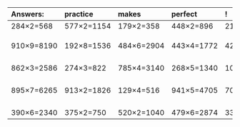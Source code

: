 | Answers: | practice | makes | perfect | ! |
| :--- | :--- | :--- | :--- | :--- |
| 284×2=568 | 577×2=1154 | 179×2=358 | 448×2=896 | 216×3=648 | 
|   |   |   |   |   | 
|   |   |   |   |   | 
|   |   |   |   |   | 
| 910×9=8190 | 192×8=1536 | 484×6=2904 | 443×4=1772 | 424×2=848 | 
|   |   |   |   |   | 
|   |   |   |   |   | 
|   |   |   |   |   | 
|   |   |   |   |   | 
| 862×3=2586 | 274×3=822 | 785×4=3140 | 268×5=1340 | 102×3=306 | 
|   |   |   |   |   | 
|   |   |   |   |   | 
|   |   |   |   |   | 
|   |   |   |   |   | 
| 895×7=6265 | 913×2=1826 | 129×4=516 | 941×5=4705 | 705×5=3525 | 
|   |   |   |   |   | 
|   |   |   |   |   | 
|   |   |   |   |   | 
|   |   |   |   |   | 
| 390×6=2340 | 375×2=750 | 520×2=1040 | 479×6=2874 | 331×3=993 | 
